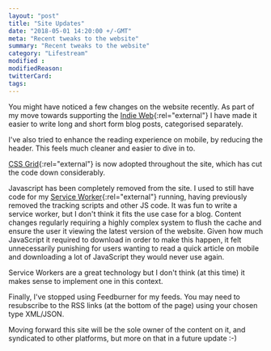 ```yaml
---
layout: "post"
title: "Site Updates"
date: "2018-05-01 14:20:00 +/-GMT"
meta: "Recent tweaks to the website"
summary: "Recent tweaks to the website"
category: "Lifestream"
modified :
modifiedReason:
twitterCard:
tags:
---
```


You might have noticed a few changes on the website recently. As part of my move towards supporting the [Indie Web](https://indieweb.org/){:rel="external"} I have made it easier to write long and short form blog posts, categorised separately.

I've also tried to enhance the reading experience on mobile, by reducing the header. This feels much cleaner and easier to dive in to.

[CSS Grid](https://developer.mozilla.org/en-US/docs/Web/CSS/CSS_Grid_Layout){:rel="external"}  is now adopted throughout the site, which has cut the code down considerably.

Javascript has been completely removed from the site. I used to still have code for my [Service Worker](https://developer.mozilla.org/en-US/docs/Web/API/Service_Worker_API){:rel="external"} running, having previously removed the tracking scripts and other JS code. It was fun to write a service worker, but I don't think it fits the use case for a blog. Content changes regularly requiring a highly complex system to flush the cache and ensure the user it viewing the latest version of the website. Given how much JavaScript it required to download in order to make this happen, it felt unnecessarily punishing for users wanting to read a quick article on mobile and downloading a lot of JavaScript they would never use again.

Service Workers are a great technology but I don't think (at this time) it makes sense to implement one in this context.

Finally, I've stopped using Feedburner for my feeds. You may need to resubscribe to the RSS links (at the bottom of the page) using your chosen type XML/JSON.

Moving forward this site will be the sole owner of the content on it, and syndicated to other platforms, but more on that in a future update :-)
